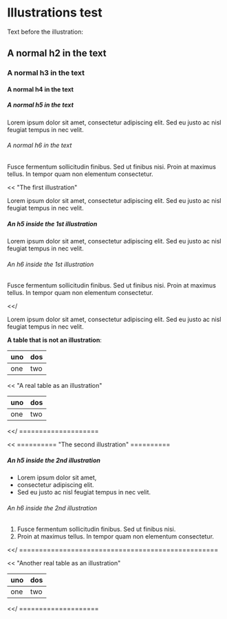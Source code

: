 # Illustrations test

Text before the illustration: 

## A normal h2 in the text

### A normal h3 in the text

#### A normal h4 in the text

##### A normal h5 in the text
 
Lorem ipsum dolor sit amet, consectetur adipiscing elit. 
Sed eu justo ac nisl feugiat tempus in nec velit. 

###### A normal h6 in the text

Fusce fermentum sollicitudin finibus. Sed ut finibus nisi. 
Proin at maximus tellus. In tempor quam non elementum consectetur. 
 
<< "The first illustration"

Lorem ipsum dolor sit amet, consectetur adipiscing elit. 
Sed eu justo ac nisl feugiat tempus in nec velit. 
    
##### An h5 inside the 1st illustration

Lorem ipsum dolor sit amet, consectetur adipiscing elit. 
Sed eu justo ac nisl feugiat tempus in nec velit. 

###### An h6 inside the 1st illustration

Fusce fermentum sollicitudin finibus. Sed ut finibus nisi. 
Proin at maximus tellus. In tempor quam non elementum consectetur. 
 
<</

Lorem ipsum dolor sit amet, consectetur adipiscing elit. 
Sed eu justo ac nisl feugiat tempus in nec velit. 

**A table that is not an illustration**:

| uno | dos |
| --- | --- |
| one | two |

<< "A real table as an illustration"

| uno | dos |
| --- | --- |
| one | two |

<</ ====================


<< ========== "The second illustration" ========== 

##### An h5 inside the 2nd illustration

- Lorem ipsum dolor sit amet, 
- consectetur adipiscing elit. 
- Sed eu justo ac nisl feugiat tempus in nec velit. 

###### An h6 inside the 2nd illustration

1. Fusce fermentum sollicitudin finibus. Sed ut finibus nisi. 
2. Proin at maximus tellus. In tempor quam non elementum consectetur. 
 
<</ ==================================================


<< "Another real table as an illustration"

| uno | dos |
| --- | --- |
| one | two |

<</ ====================
